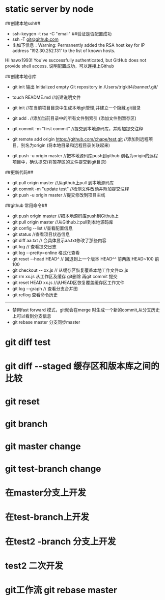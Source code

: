 static server by node 
======================

##创建本地ssh##
* ssh-keygen -t rsa -C "email" 
##验证是否配置成功
* ssh -T git@github.com
* 出如下信息：Warning: Permanently added the RSA host key for IP address '192.30.252.131' to the list of known hosts.

Hi hawx1993! You've successfully authenticated, but GitHub does not provide shell access. 说明配置成功，可以连接上Github

##创建本地仓库
* git init
输出 Initialized empty Git repository in /Users/trigkit4/banner/.git/

* touch README.md //新建说明文件
* git init //在当前项目目录中生成本地git管理,并建立一个隐藏.git目录
* git add . //添加当前目录中的所有文件到索引 (添加文件到暂存区)
* git commit -m "first commit" //提交到本地源码库，并附加提交注释
* git remote add origin https://github.com/chape/test.git //添加到远程项目，别名为origin (将本地目录和远程目录关联起来)
* git push -u origin master //把本地源码库push到github 别名为origin的远程项目中，确认提交(将暂存区的文件提交到git目录)


##更新代码##
* git pull origin master //从github上pull 到本地源码库
* git commit -m "update test" //检测文件改动并附加提交注释
* git push -u origin master //提交修改到项目主线

##github 常用命令##

* git push origin master //把本地源码库push到Github上
* git pull origin master //从Github上pull到本地源码库
* git config --list //查看配置信息
* git status //查看项目状态信息 
* git diff aa.txt // 会具体显示aa.txt修改了那些内容
* git log // 查看提交日志
* git log --pretty=online 格式化查看
* git reset --head HEAD^ // 回退到上一个版本 HEAD^^ 前两版 HEAD~100 前100
* git checkout -- xx.js // 从缓存区恢复覆盖本地工作文件xx.js
* git rm xx.js 从工作区及缓存 git删除 再git commit 提交
* git reset HEAD xx.js //从HEAD区恢复覆盖缓存区工作文件
* git  log --graph // 查看分支合并图
* git reflog 查看命令历史
______
* 禁用fast forward 模式，git就会在merge 时生成一个新的commit,从分支历史上可以看到分支信息
* git rebase master 分支同步master


# git diff test
# git diff --staged 缓存区和版本库之间的比较
# git reset
# git branch
# git master change
# git test-branch change
# 在master分支上开发  
# 在test-branch上开发
# 在test2 -branch 分支上开发 
# test2 二次开发
# git工作流 git rebase master

